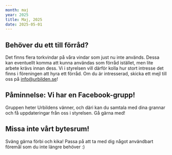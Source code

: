 ```yaml
---
month: maj
year: 2025
title: Maj, 2025
date: 2025-05-01
---
```


## Behöver du ett till förråd?

Det finns flera torkvindar på våra vindar som just nu inte används. Dessa kan eventuellt komma att kunna användas som förråd istället, men lite arbete krävs innan dess. Vi i styrelsen vill därför kolla hur stort intresse det finns i föreningen att hyra ett förråd. Om du är intresserad, skicka ett mejl till oss på info@urbilden.se!

## Påminnelse: Vi har en Facebook-grupp!

Gruppen heter Urbildens vänner, och däri kan du samtala med dina grannar och få uppdateringar från oss i styrelsen. Gå gärna med!

## Missa inte vårt bytesrum!

Sväng gärna förbi och kika! Passa på att ta med dig något användbart föremål som du inte längre behöver :)
